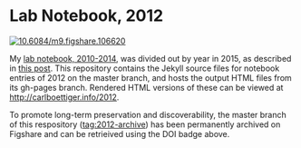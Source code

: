 # Lab Notebook, 2012

[![10.6084/m9.figshare.106620](https://img.shields.io/badge/DOI-10.6084%2Fm9.figshare.106620-blue.svg)](http://dx.doi.org/10.6084/m9.figshare.106620)

My [lab notebook, 2010-2014](https://github.com/cboettig/labnotebook), was divided out by year in 2015, as described in [this post](http://www.carlboettiger.info/2015/01/01/notebook-maintenance-and-scaling.html). This repository contains the Jekyll source files for notebook entries of 2012 on the master branch, and hosts the output HTML files from its gh-pages branch.  Rendered HTML versions of these can be viewed at http://carlboettiger.info/2012.

To promote long-term preservation and discoverability, the master branch of this respository ([tag:2012-archive](https://github.com/cboettig/2012/releases/tag/2012-archive)) has been permanently archived on Figshare and can be retrieived using the DOI badge above.
